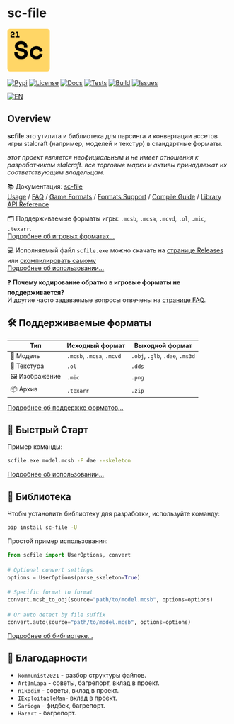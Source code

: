 # sc-file

<!-- Links -->

[pypi]: https://pypi.org/project/sc-file
[license]: https://opensource.org/licenses/MIT
[tests]: https://github.com/onejeuu/sc-file/actions/workflows/tests.yml
[build]: https://github.com/onejeuu/sc-file/actions/workflows/release.yml
[issues]: https://github.com/onejeuu/sc-file/issues
[releases]: https://github.com/onejeuu/sc-file/releases
[docs]: https://sc-file.readthedocs.io/en/latest
[readme-en]: README.md

<!-- Docs -->

[docs-usage]: https://sc-file.readthedocs.io/en/latest/usage.html
[docs-faq]: https://sc-file.readthedocs.io/en/latest/faq.html
[docs-formats]: https://sc-file.readthedocs.io/en/latest/formats.html
[docs-support]: https://sc-file.readthedocs.io/en/latest/support.html
[docs-compile]: https://sc-file.readthedocs.io/en/latest/compile.html
[docs-library]: https://sc-file.readthedocs.io/en/latest/api/index.html

<!-- Badges -->

[badge-pypi]: https://img.shields.io/pypi/v/sc-file.svg
[badge-license]: https://img.shields.io/github/license/onejeuu/sc-file
[badge-docs]: https://img.shields.io/readthedocs/sc-file
[badge-tests]: https://img.shields.io/github/actions/workflow/status/onejeuu/sc-file/tests.yml?label=tests
[badge-build]: https://img.shields.io/github/actions/workflow/status/onejeuu/sc-file/release.yml?label=build
[badge-issues]: https://img.shields.io/github/issues/onejeuu/sc-file
[badge-en]: https://img.shields.io/badge/translate%20to-%F0%9F%87%AC%F0%9F%87%A7%20English-0096FF

<img src="assets/scfile.svg" alt="icon" width="96" />

[![Pypi][badge-pypi]][pypi] [![License][badge-license]][license] [![Docs][badge-docs]][docs] [![Tests][badge-tests]][tests] [![Build][badge-build]][build] [![Issues][badge-issues]][issues]

[![EN][badge-en]][readme-en]

## Overview

**scfile** это утилита и библиотека для парсинга и конвертации ассетов игры stalcraft (например, моделей и текстур) в стандартные форматы.

_этот проект является неофициальным и не имеет отношения к разработчикам stalcraft. все торговые марки и активы принадлежат их соответствующим владельцам._

📚 Документация: [sc-file][docs] \
[Usage][docs-usage] / [FAQ][docs-faq] / [Game Formats][docs-formats] / [Formats Support][docs-support] / [Compile Guide][docs-compile] / [Library API Reference][docs-library]

🗂️ Поддерживаемые форматы игры: `.mcsb`, `.mcsa`, `.mcvd`, `.ol`, `.mic`, `.texarr`. \
[Подробнее об игровых форматах...][docs-formats]

💻 Исполняемый файл `scfile.exe` можно скачать на [странице Releases][releases] или [скомпилировать самому][docs-compile] \
[Подробнее об использовании...][docs-usage]

❓ **Почему кодирование обратно в игровые форматы не поддерживается?** \
И другие часто задаваемые вопросы отвечены на [странице FAQ][docs-faq].

## 🛠️ Поддерживаемые форматы

| Тип            | Исходный формат           | Выходной формат                 |
| -------------- | ------------------------- | ------------------------------- |
| 🧊 Модель      | `.mcsb`, `.mcsa`, `.mcvd` | `.obj`, `.glb`, `.dae`, `.ms3d` |
| 🧱 Текстура    | `.ol`                     | `.dds`                          |
| 🖼️ Изображение | `.mic`                    | `.png`                          |
| 📦 Архив       | `.texarr`                 | `.zip`                          |

[Подробнее об поддержке форматов...][docs-support]

## 🚀 Быстрый Старт

Пример команды:

```bash
scfile.exe model.mcsb -F dae --skeleton
```

[Подробнее об использовании...][docs-usage]

## 📖 Библиотека

Чтобы установить библиотеку для разработки, используйте команду:

```bash
pip install sc-file -U
```

Простой пример использования:

```python
from scfile import UserOptions, convert

# Optional convert settings
options = UserOptions(parse_skeleton=True)

# Specific format to format
convert.mcsb_to_obj(source="path/to/model.mcsb", options=options)

# Or auto detect by file suffix
convert.auto(source="path/to/model.mcsb", options=options)
```

[Подробнее об библиотеке...][docs-library]

## 🤝 Благодарности

- `kommunist2021` - разбор структуры файлов.
- `Art3mLapa` - советы, багрепорт, вклад в проект.
- `n1kodim` - советы, вклад в проект.
- `IExploitableMan`- вклад в проект.
- `Sarioga` - фидбек, багрепорт.
- `Hazart` - багрепорт.
